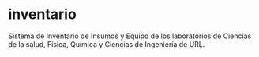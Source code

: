 # inventario
Sistema de Inventario de Insumos y Equipo de los laboratorios de Ciencias de la salud, Física, Química y Ciencias de Ingeniería de URL.
